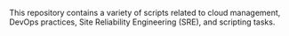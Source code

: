 This repository contains a variety of scripts related to cloud management, DevOps practices, Site Reliability Engineering (SRE), and scripting tasks.
